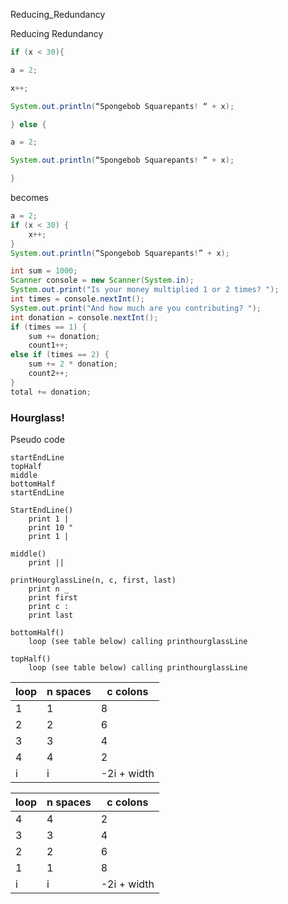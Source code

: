 Reducing_Redundancy

Reducing Redundancy

```java
if (x < 30){

a = 2;

x++;

System.out.println(“Spongebob Squarepants! “ + x);

} else {

a = 2;

System.out.println(“Spongebob Squarepants! “ + x);

}
```
becomes

```java
a = 2;
if (x < 30) {
    x++;
}
System.out.println(“Spongebob Squarepants!” + x);
```

```java
int sum = 1000;
Scanner console = new Scanner(System.in);
System.out.print("Is your money multiplied 1 or 2 times? ");
int times = console.nextInt();
System.out.print("And how much are you contributing? ");
int donation = console.nextInt();
if (times == 1) {
    sum += donation;
    count1++;
else if (times == 2) {
    sum += 2 * donation;
    count2++;
}
total += donation;

```


### Hourglass!

Pseudo code
```
startEndLine
topHalf
middle
bottomHalf
startEndLine

StartEndLine()
	print 1 |
	print 10 "
	print 1 |

middle()
	print ||

printHourglassLine(n, c, first, last)
	print n _
	print first
	print c :
	print last
	
bottomHalf()
	loop (see table below) calling printhourglassLine

topHalf()
	loop (see table below) calling printhourglassLine
```
| loop | n spaces | c colons |
| ---- | -------- | -------- |
| 1    | 1        | 8        |
| 2    | 2        | 6        |
| 3    | 3        | 4        |
| 4    | 4        | 2        |
| i    | i        | -2i + width |



| loop | n spaces | c colons |
| ---- | -------- | -------- |
| 4    | 4        | 2        |
| 3    | 3        | 4        |
| 2    | 2        | 6        |
| 1    | 1        | 8        |
| i    | i        | -2i + width |
